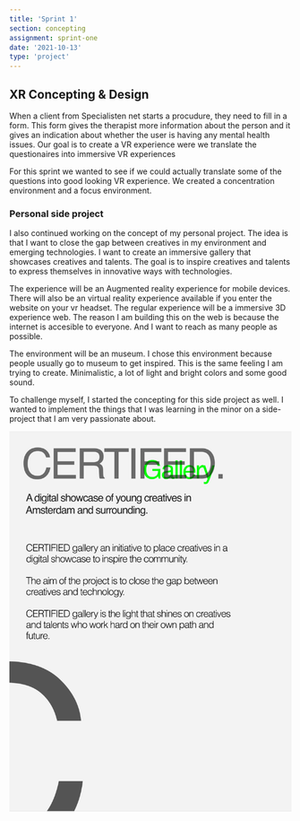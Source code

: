 ```yaml
---
title: 'Sprint 1'
section: concepting
assignment: sprint-one
date: '2021-10-13'
type: 'project'
---
```


<h2>XR Concepting & Design</h2>

<p>
When a client from Specialisten net starts a procudure, they need to fill in a form. This form gives the therapist more information about the person and it gives an indication about whether the user is having any mental health issues. Our goal is to create a VR experience were we translate the questionaires into immersive VR experiences
</p>

<p>
For this sprint we wanted to see if we could actually translate some of the questions into good looking VR experience.
We created a concentration environment and a focus environment.
</p>

<h3>Personal side project</h3>

<p>I also continued working on the concept of my personal project. The idea is that I want to close the gap between creatives in my environment and emerging technologies. I want to create an immersive gallery that showcases creatives and talents. The goal is to inspire creatives and talents to express themselves in innovative ways with technologies.
</p>

<p>
The experience will be an Augmented reality experience for mobile devices. There will also be an virtual reality experience available if you enter the website on your vr headset. The regular experience will be a immersive 3D experience web. The reason I am building this on the web is because the internet is accesible to everyone. And I want to reach as many people as possible.
</p>

<p>
The environment will be an museum. I chose this environment because people usually go to museum to get inspired. This is the same feeling I am trying to create. Minimalistic, a lot of light and bright colors and some good sound.
</p>

<p>To challenge myself, I started the concepting for this side project as well. I wanted to implement the things that I was learning in the minor on a side-project that I am very passionate about.</p>

![Certified Gallery](../../utils/assets/certified-gallery.png)
